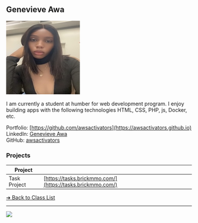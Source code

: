 <style>@import url("//readme.codeadam.ca/readme.css");</style>

## Genevieve Awa

![Genevieve Awa](../images/vee.jpg)

I am currently a student at humber for web development program. I  enjoy building apps with the following technologies HTML, CSS, PHP, js, Docker, etc.

Portfolio: [https://github.com/awsactivators](https://awsactivators.github.io)  
LinkedIn: [Genevieve Awa](https://www.linkedin.com/in/vieve-awa/)  
GitHub: [awsactivators](https://github.com/awsactivators)  

### Projects

| Project | |
| - | - |
| Task Project | [https://tasks.brickmmo.com/](https://tasks.brickmmo.com/) |

[&#10132; Back to Class List](/)

---

<a href="https://brickmmo.com">
<img src="https://brickmmo.com/images/brickmmo-logo-horizontal.jpg" width="100">
</a>

